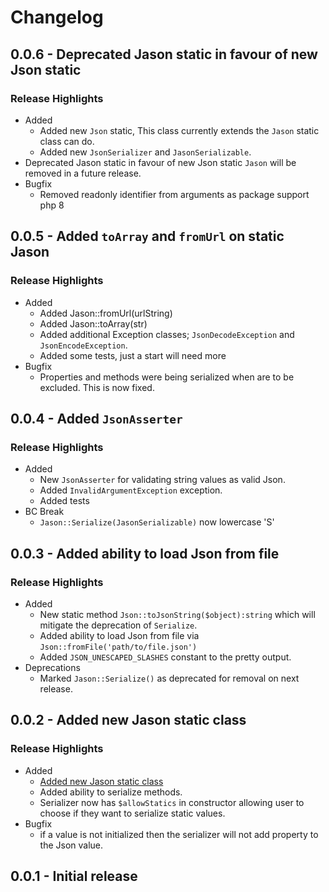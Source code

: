 # Changelog

## 0.0.6 - Deprecated Jason static in favour of new Json static
### Release Highlights
* Added 
  * Added new `Json` static, This class currently extends the `Jason` static class can do.
  * Added new `JsonSerializer` and `JasonSerializable`.
* Deprecated Jason static in favour of new Json static
  `Jason` will be removed in a future release.
* Bugfix
  * Removed readonly identifier from arguments as package support php 8 

## 0.0.5 - Added `toArray` and `fromUrl` on static Jason
### Release Highlights
* Added
  * Added Jason::fromUrl(urlString)
  * Added Jason::toArray(str)
  * Added additional Exception classes; `JsonDecodeException` and `JsonEncodeException`.
  * Added some tests, just a start will need more
* Bugfix
  * Properties and methods were being serialized when are to be excluded. This is now fixed.

## 0.0.4 - Added `JsonAsserter`
### Release Highlights
* Added
   * New `JsonAsserter` for validating string values as valid Json.
   * Added `InvalidArgumentException` exception.
   * Added tests
 * BC Break
   * `Jason::Serialize(JasonSerializable)` now lowercase 'S'

## 0.0.3 - Added ability to load Json from file
### Release Highlights
* Added
   * New static method `Json::toJsonString($object):string` which will mitigate the deprecation of `Serialize`.
   * Added ability to load Json from file via `Json::fromFile('path/to/file.json')`
   * Added `JSON_UNESCAPED_SLASHES` constant to the pretty output.
* Deprecations
  * Marked `Jason::Serialize()` as deprecated for removal on next release.

## 0.0.2 - Added new Jason static class 
### Release Highlights
* Added
   * [Added new Jason static class](https://github.com/s-mcdonald/Jason/commit/9b184b1d066357631eda17d2a12dee3bfcb331d1)
   * Added ability to serialize methods.
   * Serializer now has `$allowStatics` in constructor allowing user to choose if they want to serialize static values.
* Bugfix
   * if a value is not initialized then the serializer will not add property to the Json value. 

## 0.0.1 - Initial release